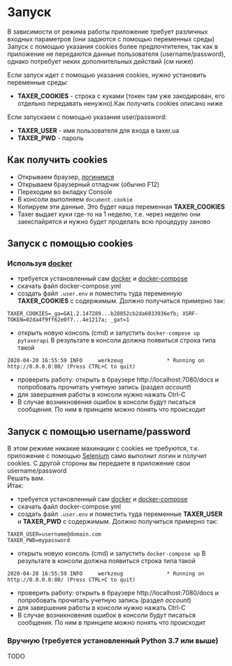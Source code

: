 # Запуск
В зависимости от режима работы приложение требует различных входных параметров (они задаются с помощью переменных среды)
Запуск с помощью указания cookies более предпочтителен, так как в приложение не передаются данные пользователя (username/password), однако потребует неких дополнительных действий (см ниже)

Если запуск идет с помощью указания cookies, нужно установить переменные среды:
* **TAXER_COOKIES** - строка с куками (токен там уже закодирован, его отдельно передавать ненужно).Как получить cookies описано ниже   

Если запускаем с помощью указания user/password:
* **TAXER_USER** - имя пользователя для входа в taxer.ua 
* **TAXER_PWD** - пароль

## Как получить cookies
* Открываем браузер, [логинимся](https://taxer.ua/login)
* Открываем браузерный отладчик (обычно F12)
* Переходим во вкладку Console
* В консоли выполняем `document.cookie`
* Копируем эти данные. Это будет наша переменная **TAXER_COOKIES**
* Taxer выдает куки где-то на 1 неделю, т.е. через неделю они заекспайрятся и нужно будет проделать всю процедуру заново
 
## Запуск с помощью cookies

### Используя [docker](https://www.docker.com/)
- требуется установленный сам [docker](https://www.docker.com/) и [docker-compose](https://docs.docker.com/compose/install/)
- скачать файл docker-compose.yml
- создать файл `.user.env` и поместить туда переменную **TAXER_COOKIES** с содержимым. Должно получиться примерно так:
```env
TAXER_COOKIES=_ga=GA1.2.147289...b28852cb2da6033936efb; XSRF-TOKEN=02da4f9ff62e0f7...4e1217a; _gat=1
```
- открыть новую консоль (cmd) и запустить `docker-сompose up pytaxerapi`
В результате в консоли должна появиться строка типа такой
```log
2020-04-20 16:55:59 INFO     werkzeug              * Running on http://0.0.0.0:80/ (Press CTRL+C to quit)
```
- проверить работу: открыть в браузере http://localhost:7080/docs и попробовать прочитать учетную запись (раздел *account*)
- для завершения работы в консоли нужно нажать Ctrl-C
- В случае возникновения ошибок в консоли будут писаться сообщения. По ним в принципе можно понять что происходит

## Запуск с помощью username/password
В этом режиме никакие махинации с cookies не требуются, т.к. приложение с помощью [Selenium](https://www.selenium.dev/) само выполнит логин и получит cookies.
С другой стороны вы передаете в приложение свои username/password  
Решать вам.  
Итак:
- требуется установленный сам [docker](https://www.docker.com/) и [docker-compose](https://docs.docker.com/compose/install/)
- скачать файл docker-compose.yml
- создать файл `.user.env` и поместить туда переменные **TAXER_USER** и **TAXER_PWD** с содержимым. Должно получиться примерно так:
```env
TAXER_USER=username@domain.com
TAXER_PWD=mypassword
```
- открыть новую консоль (cmd) и запустить `docker-сompose up`
В результате в консоли должна появиться строка типа такой
```log
2020-04-20 16:55:59 INFO     werkzeug              * Running on http://0.0.0.0:80/ (Press CTRL+C to quit)
```
- проверить работу: открыть в браузере http://localhost:7080/docs и попробовать прочитать учетную запись (раздел *account*)
- для завершения работы в консоли нужно нажать Ctrl-C
- В случае возникновения ошибок в консоли будут писаться сообщения. По ним в принципе можно понять что происходит

### Вручную (требуется установленный Python 3.7 или выше)
TODO
